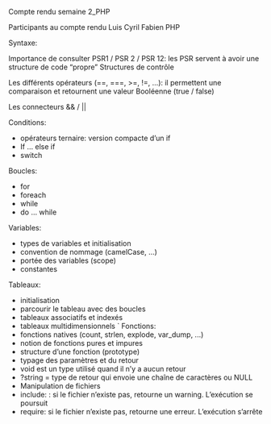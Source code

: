 Compte rendu semaine 2_PHP
 
Participants au compte rendu
Luis
Cyril
Fabien
PHP

Syntaxe:

Importance de consulter PSR1 / PSR 2 / PSR 12: les PSR servent à avoir une structure de code “propre”
Structures de contrôle

Les différents opérateurs (==, ===, >=, !=, ...): il permettent une comparaison et retournent une valeur Booléenne (true / false)

Les connecteurs && / ||

Conditions: 
- opérateurs ternaire: version compacte d’un if
- If … else if 
- switch

Boucles:
- for
- foreach
- while
- do … while

Variables:
- types de variables et initialisation
- convention de nommage (camelCase, …)
- portée des variables (scope)
- constantes 

Tableaux:
- initialisation 
- parcourir le tableau avec des boucles 
- tableaux associatifs et indexés
- tableaux multidimensionnels
`
Fonctions: 
- fonctions natives (count, strlen, explode, var_dump, ...)
- notion de fonctions pures et impures
- structure d’une fonction (prototype)
- typage des paramètres et du retour 
- void est un type utilisé quand il n’y a aucun retour
- ?string = type de retour qui envoie une chaîne de caractères ou NULL
- Manipulation de fichiers
- include: : si le fichier n’existe pas, retourne un warning. L’exécution se poursuit
- require: si le fichier n’existe pas, retourne une erreur. L’exécution s’arrête
 
 

